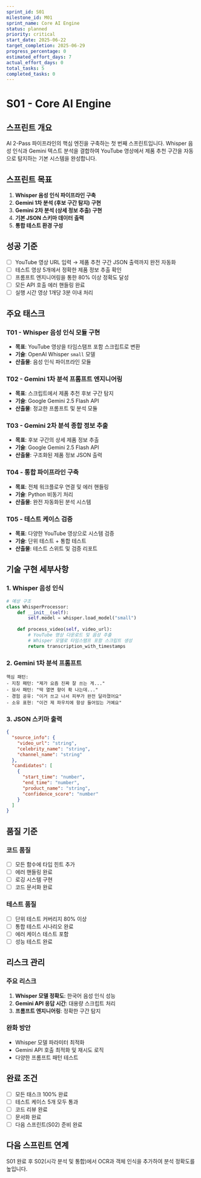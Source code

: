 ```yaml
---
sprint_id: S01
milestone_id: M01
sprint_name: Core AI Engine
status: planned
priority: critical
start_date: 2025-06-22
target_completion: 2025-06-29
progress_percentage: 0
estimated_effort_days: 7
actual_effort_days: 0
total_tasks: 5
completed_tasks: 0
---
```


# S01 - Core AI Engine

## 스프린트 개요

AI 2-Pass 파이프라인의 핵심 엔진을 구축하는 첫 번째 스프린트입니다. Whisper 음성 인식과 Gemini 텍스트 분석을 결합하여 YouTube 영상에서 제품 추천 구간을 자동으로 탐지하는 기본 시스템을 완성합니다.

## 스프린트 목표

1. **Whisper 음성 인식 파이프라인 구축**
2. **Gemini 1차 분석 (후보 구간 탐지) 구현**
3. **Gemini 2차 분석 (상세 정보 추출) 구현**
4. **기본 JSON 스키마 데이터 출력**
5. **통합 테스트 환경 구성**

## 성공 기준

- [ ] YouTube 영상 URL 입력 → 제품 추천 구간 JSON 출력까지 완전 자동화
- [ ] 테스트 영상 5개에서 정확한 제품 정보 추출 확인
- [ ] 프롬프트 엔지니어링을 통한 80% 이상 정확도 달성
- [ ] 모든 API 호출 에러 핸들링 완료
- [ ] 실행 시간 영상 1개당 3분 이내 처리

## 주요 태스크

### T01 - Whisper 음성 인식 모듈 구현
- **목표**: YouTube 영상을 타임스탬프 포함 스크립트로 변환
- **기술**: OpenAI Whisper `small` 모델
- **산출물**: 음성 인식 파이프라인 모듈

### T02 - Gemini 1차 분석 프롬프트 엔지니어링
- **목표**: 스크립트에서 제품 추천 후보 구간 탐지
- **기술**: Google Gemini 2.5 Flash API
- **산출물**: 정교한 프롬프트 및 분석 모듈

### T03 - Gemini 2차 분석 종합 정보 추출
- **목표**: 후보 구간의 상세 제품 정보 추출
- **기술**: Google Gemini 2.5 Flash API
- **산출물**: 구조화된 제품 정보 JSON 출력

### T04 - 통합 파이프라인 구축
- **목표**: 전체 워크플로우 연결 및 에러 핸들링
- **기술**: Python 비동기 처리
- **산출물**: 완전 자동화된 분석 시스템

### T05 - 테스트 케이스 검증
- **목표**: 다양한 YouTube 영상으로 시스템 검증
- **기술**: 단위 테스트 + 통합 테스트
- **산출물**: 테스트 스위트 및 검증 리포트

## 기술 구현 세부사항

### 1. Whisper 음성 인식
```python
# 예상 구조
class WhisperProcessor:
    def __init__(self):
        self.model = whisper.load_model("small")
    
    def process_video(self, video_url):
        # YouTube 영상 다운로드 및 음성 추출
        # Whisper 모델로 타임스탬프 포함 스크립트 생성
        return transcription_with_timestamps
```

### 2. Gemini 1차 분석 프롬프트
```
핵심 패턴:
- 지칭 패턴: "제가 요즘 진짜 잘 쓰는 게..."
- 묘사 패턴: "딱 열면 향이 확 나는데..."
- 경험 공유: "이거 쓰고 나서 피부가 완전 달라졌어요"
- 소유 표현: "이건 제 파우치에 항상 들어있는 거예요"
```

### 3. JSON 스키마 출력
```json
{
  "source_info": {
    "video_url": "string",
    "celebrity_name": "string",
    "channel_name": "string"
  },
  "candidates": [
    {
      "start_time": "number",
      "end_time": "number", 
      "product_name": "string",
      "confidence_score": "number"
    }
  ]
}
```

## 품질 기준

### 코드 품질
- [ ] 모든 함수에 타입 힌트 추가
- [ ] 에러 핸들링 완료
- [ ] 로깅 시스템 구현
- [ ] 코드 문서화 완료

### 테스트 품질
- [ ] 단위 테스트 커버리지 80% 이상
- [ ] 통합 테스트 시나리오 완료
- [ ] 에러 케이스 테스트 포함
- [ ] 성능 테스트 완료

## 리스크 관리

### 주요 리스크
1. **Whisper 모델 정확도**: 한국어 음성 인식 성능
2. **Gemini API 응답 시간**: 대용량 스크립트 처리
3. **프롬프트 엔지니어링**: 정확한 구간 탐지

### 완화 방안
- Whisper 모델 파라미터 최적화
- Gemini API 호출 최적화 및 재시도 로직
- 다양한 프롬프트 패턴 테스트

## 완료 조건

- [ ] 모든 태스크 100% 완료
- [ ] 테스트 케이스 5개 모두 통과
- [ ] 코드 리뷰 완료
- [ ] 문서화 완료
- [ ] 다음 스프린트(S02) 준비 완료

## 다음 스프린트 연계

S01 완료 후 S02(시각 분석 및 통합)에서 OCR과 객체 인식을 추가하여 분석 정확도를 높입니다.